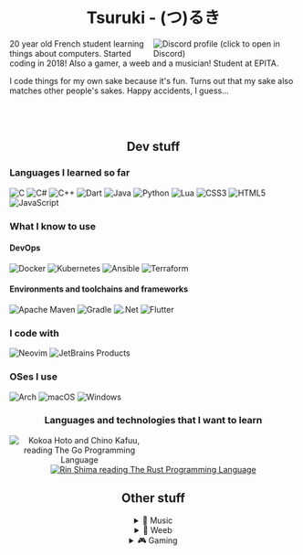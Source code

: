 <div align="center">
  
  <!-- 
  <img src="ruki-logo-white.png" height=200> 

  TODO: Use a header that can be displayed on both white and dark themes
  -->
  
  # Tsuruki - (つ)るき
  
</div>

<a href="https://discord.com/users/332082083604463616">
    <img src="https://lanyard.cnrad.dev/api/332082083604463616?animated=true&idleMessage=touching+grass" align="right" alt="Discord profile (click to open in Discord)" width="50%"> 
</a>

20 year old French student learning things about computers. 
Started coding in 2018!
Also a gamer, a weeb and a musician!
Student at EPITA.

I code things for my own sake because it's fun.
Turns out that my sake also matches other people's sakes.
Happy accidents, I guess...

<br>
<br>

<div align="center">

## Dev stuff


</div>

### Languages I learned so far

<div>

<img src="https://cdn.jsdelivr.net/gh/devicons/devicon@latest/icons/c/c-original.svg" alt="C" height="32px">
<img src="https://cdn.jsdelivr.net/gh/devicons/devicon@latest/icons/csharp/csharp-original.svg" alt="C#" height="32px">
<img src="https://cdn.jsdelivr.net/gh/devicons/devicon@latest/icons/cplusplus/cplusplus-original.svg" alt="C++" height="32px">
<img src="https://cdn.jsdelivr.net/gh/devicons/devicon@latest/icons/dart/dart-original.svg" alt="Dart" height="32px">
<img src="https://cdn.jsdelivr.net/gh/devicons/devicon@latest/icons/java/java-original.svg" alt="Java" height="32px">
<img src="https://cdn.jsdelivr.net/gh/devicons/devicon@latest/icons/python/python-original.svg" alt="Python" height="32px">
<img src="https://cdn.jsdelivr.net/gh/devicons/devicon@latest/icons/lua/lua-original.svg" alt="Lua" height="32px">
<img src="https://cdn.jsdelivr.net/gh/devicons/devicon@latest/icons/css3/css3-original.svg" alt="CSS3" height="32px">
<img src="https://cdn.jsdelivr.net/gh/devicons/devicon@latest/icons/html5/html5-original.svg" alt="HTML5" height="32px">
<img src="https://cdn.jsdelivr.net/gh/devicons/devicon@latest/icons/javascript/javascript-original.svg" alt="JavaScript" height="32px">

</div>

### What I know to use

#### DevOps

<img src="https://cdn.jsdelivr.net/gh/devicons/devicon@latest/icons/docker/docker-original.svg" alt="Docker" height="32px">
<img src="https://cdn.jsdelivr.net/gh/devicons/devicon@latest/icons/kubernetes/kubernetes-original.svg" alt="Kubernetes" height="32px">
<img src="https://cdn.jsdelivr.net/gh/devicons/devicon@latest/icons/ansible/ansible-original.svg" alt="Ansible" height="32px">
<img src="https://cdn.jsdelivr.net/gh/devicons/devicon@latest/icons/terraform/terraform-original.svg" alt="Terraform" height="32px">

#### Environments and toolchains and frameworks

<img src="https://cdn.jsdelivr.net/gh/devicons/devicon@latest/icons/maven/maven-original.svg" alt="Apache Maven" height="32px">
<img src="https://cdn.jsdelivr.net/gh/devicons/devicon@latest/icons/gradle/gradle-original.svg" alt="Gradle" height="32px">
<img src="https://cdn.jsdelivr.net/gh/devicons/devicon@latest/icons/dotnetcore/dotnetcore-original.svg" alt=".Net" height="32px">
<img src="https://cdn.jsdelivr.net/gh/devicons/devicon@latest/icons/flutter/flutter-original.svg" alt="Flutter" height="32px">

### I code with

<img src="https://cdn.jsdelivr.net/gh/devicons/devicon@latest/icons/neovim/neovim-original.svg" alt="Neovim" height="32px">
<img src="https://cdn.jsdelivr.net/gh/devicons/devicon@latest/icons/jetbrains/jetbrains-original.svg" alt="JetBrains Products" height="32px">

### OSes I use

<img src="https://cdn.jsdelivr.net/gh/devicons/devicon@latest/icons/archlinux/archlinux-original.svg" alt="Arch" height="32px">
<a href="https://github.com/ItsShamed/tsrk-nix-flex><img src="https://cdn.jsdelivr.net/gh/devicons/devicon@latest/icons/nixos/nixos-original.svg" alt="NixOS" height="32px"></a>
<img src="https://cdn.jsdelivr.net/gh/devicons/devicon@latest/icons/apple/apple-original.svg" alt="macOS" height="32px"> <!-- Not that much tbh lmao -->
<img src="https://cdn.jsdelivr.net/gh/devicons/devicon@latest/icons/windows11/windows11-original.svg" alt="Windows" height="32px"> <!-- Not that much either since using NixOS, only for music production ig -->

<div align="center">

### Languages and technologies that I want to learn

<a href="https://github.com/cat-milk/Anime-Girls-Holding-Programming-Books"><img src="https://github.com/cat-milk/Anime-Girls-Holding-Programming-Books/raw/master/Go/Kokoa_Hoto_And_Chino_Kafuu_Reading_The_Go_Programming_Language.png" align="left" width="48.65%" alt="Kokoa Hoto and Chino Kafuu, reading The Go Programming Language"></a>
<a href="https://github.com/cat-milk/Anime-Girls-Holding-Programming-Books"><img src="https://github.com/cat-milk/Anime-Girls-Holding-Programming-Books/raw/master/Rust/Rin_Shima_The_Rust_Programming_Language_3.png" alt="Rin Shima reading The Rust Programming Language" width=48.65%s></a>


## Other stuff

<details>
<summary>🎵 Music</summary>

[![spotify-github-profile](https://spotify-github-profile.vercel.app/api/view?uid=fuljyal01aq1ipw3j2gjyrm28&cover_image=true&theme=natemoo-re&bar_color=53b14f&bar_color_cover=true)](https://spotify-github-profile.vercel.app/api/view?uid=fuljyal01aq1ipw3j2gjyrm28&redirect=true)

<div align="center">

[![lastfm-scrobbles](https://lastfm-recently-played.vercel.app/api?user=tsrk-&loved=true&count=3&width=320)](https://www.last.fm/user/MuNsterGFX)

[![spotify-recently-played](https://spotify-recently-played-readme.vercel.app/api?user=fuljyal01aq1ipw3j2gjyrm28&count=3&width=320)](https://l.tsrk.me/spotify)

</div>

</details>

<details>
<summary>🌸 Weeb</summary>

[![anilist](/anilist.svg)](https://l.tsrk.me/al)
</details>

<details>
<summary>🎮 Gaming</summary>

[**osu!**](https://osu.ppy.sh/users/10729344)  

[![osu-profile](https://osu-sig.vercel.app/card?user=10729344&mode=std&lang=en&animation=true&hue=255&mini=true)](https://osu.ppy.sh/users/10729344)
[![osumania-profile](https://osu-sig.vercel.app/card?user=10729344&mode=mania&lang=en&animation=true&hue=255&mini=true)](https://osu.ppy.sh/users/10729344/mania)
</a>
</details>
</div>
  
